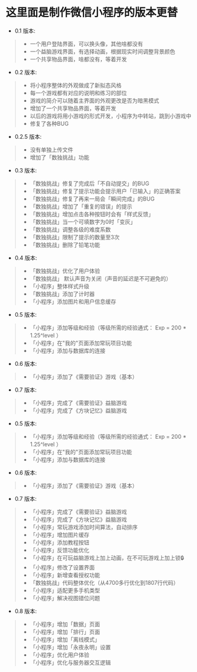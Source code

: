 # 这里面是制作微信小程序的版本更替

* 0.1 版本:
>    - 一个用户登陆界面，可以换头像，其他啥都没有
>    - 一个益脑游戏界面，有选择动画，根据现实时间调整背景颜色
>    - 一个共享物品界面，啥都没有，等着开发

* 0.2 版本:
>    - 将小程序整体的外观做成了新拟态风格
>    - 每一个游戏都有对应的说明和练习的部位
>    - 游戏的简介可以随着主界面的外观更改是否为暗黑模式
>    - 增加了一个共享物品界面，等着开发
>    - 以后的游戏将用小游戏的形式开发，小程序为中转站，跳到小游戏中
>    - 修复了各种BUG

* 0.2.5 版本:
>    - 没有单独上传文件
>    - 增加了「数独挑战」功能

* 0.3 版本:
>    - 「数独挑战」修复了完成后「不自动提交」的BUG
>    - 「数独挑战」修复了提示功能会提示用户「已输入」的正确答案
>    - 「数独挑战」修复了再来一局会「瞬间完成」的BUG
>    - 「数独挑战」增加了「重复的错误」的提示
>    - 「数独挑战」增加点击各种按钮时会有「样式反馈」
>    - 「数独挑战」当一个可填数字为0时「变灰」
>    - 「数独挑战」调整各级的难度系数
>    - 「数独挑战」限制了提示的数量至3次
>    - 「数独挑战」删除了铅笔功能

* 0.4 版本:
>    - 「数独挑战」优化了用户体验
>    - 「数独挑战」 默认声音为关闭（声音的延迟是不可避免的）
>    - 「小程序」整体样式升级
>    - 「数独挑战」添加了计时器
>    - 「小程序」添加图片和用户信息缓存

* 0.5 版本:
>    - 「小程序」添加等级和经验（等级所需的经验通式： Exp = 200  * 1.25^level ）
>    - 「小程序」在"我的"页面添加常玩项目功能
>    - 「小程序」添加与数据库的连接

* 0.6 版本:
>    - 「小程序」添加了《需要验证》游戏（基本）

* 0.7 版本:
>    - 「小程序」完成了《需要验证》益脑游戏
>    - 「小程序」完成了《方块记忆》益脑游戏
* 0.5 版本:
>    - 「小程序」添加等级和经验（等级所需的经验通式： Exp = 200  * 1.25^level ）
>    - 「小程序」在"我的"页面添加常玩项目功能
>    - 「小程序」添加与数据库的连接

* 0.6 版本:
>    - 「小程序」添加了《需要验证》游戏（基本）

* 0.7 版本:
>    - 「小程序」完成了《需要验证》益脑游戏
>    - 「小程序」完成了《方块记忆》益脑游戏
>    - 「小程序」常玩游戏添加时间算法，自动排序
>    - 「小程序」增加图片缓存
>    - 「小程序」添加教程按钮
>    - 「小程序」反馈功能优化
>    - 「小程序」在可玩益脑游戏上加上动画，在不可玩游戏上加上锁🔒
>    - 「小程序」修改了设置界面
>    - 「小程序」新增查看授权功能
>    - 「数独挑战」代码整体优化（从4700多行优化到1807行代码）
>    - 「小程序」适配更多手机类型
>    - 「小程序」解决视图错位问题

* 0.8 版本:
>    - 「小程序」增加「数据」页面
>    - 「小程序」增加「排行」页面
>    - 「小程序」增加「离线模式」
>    - 「小程序」增加「永夜永明」设置
>    - 「小程序」优化用户体验
>    - 「小程序」优化与服务器交互逻辑
